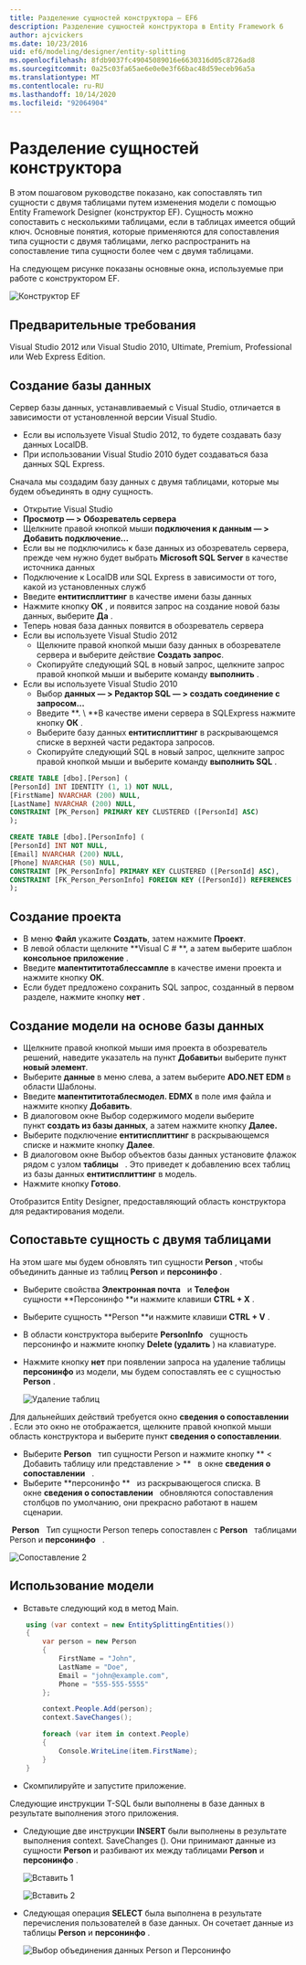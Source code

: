 ```yaml
---
title: Разделение сущностей конструктора — EF6
description: Разделение сущностей конструктора в Entity Framework 6
author: ajcvickers
ms.date: 10/23/2016
uid: ef6/modeling/designer/entity-splitting
ms.openlocfilehash: 8fdb9037fc49045089016e6630316d05c8726ad8
ms.sourcegitcommit: 0a25c03fa65ae6e0e0e3f66bac48d59eceb96a5a
ms.translationtype: MT
ms.contentlocale: ru-RU
ms.lasthandoff: 10/14/2020
ms.locfileid: "92064904"
---
```

# <a name="designer-entity-splitting"></a>Разделение сущностей конструктора
В этом пошаговом руководстве показано, как сопоставлять тип сущности с двумя таблицами путем изменения модели с помощью Entity Framework Designer (конструктор EF). Сущность можно сопоставить с несколькими таблицами, если в таблицах имеется общий ключ. Основные понятия, которые применяются для сопоставления типа сущности с двумя таблицами, легко распространить на сопоставление типа сущности более чем с двумя таблицами.

На следующем рисунке показаны основные окна, используемые при работе с конструктором EF.

![Конструктор EF](~/ef6/media/efdesigner.png)

## <a name="prerequisites"></a>Предварительные требования

Visual Studio 2012 или Visual Studio 2010, Ultimate, Premium, Professional или Web Express Edition.

## <a name="create-the-database"></a>Создание базы данных

Сервер базы данных, устанавливаемый с Visual Studio, отличается в зависимости от установленной версии Visual Studio.

-   Если вы используете Visual Studio 2012, то будете создавать базу данных LocalDB.
-   При использовании Visual Studio 2010 будет создаваться база данных SQL Express.

Сначала мы создадим базу данных с двумя таблицами, которые мы будем объединять в одну сущность.

-   Открытие Visual Studio
-   **Просмотр — &gt; Обозреватель сервера**
-   Щелкните правой кнопкой мыши **подключения к данным — &gt; Добавить подключение...**
-   Если вы не подключились к базе данных из обозреватель сервера, прежде чем нужно будет выбрать **Microsoft SQL Server** в качестве источника данных
-   Подключение к LocalDB или SQL Express в зависимости от того, какой из установленных служб
-   Введите **ентитисплиттинг** в качестве имени базы данных
-   Нажмите кнопку **ОК** , и появится запрос на создание новой базы данных, выберите **Да** .
-   Теперь новая база данных появится в обозреватель сервера
-   Если вы используете Visual Studio 2012
    -   Щелкните правой кнопкой мыши базу данных в обозревателе сервера и выберите действие **Создать запрос**.
    -   Скопируйте следующий SQL в новый запрос, щелкните запрос правой кнопкой мыши и выберите команду **выполнить** .
-   Если вы используете Visual Studio 2010
    -   Выбор **данных — &gt; Редактор SQL — &gt; создать соединение с запросом...**
    -   Введите **. \\ **В качестве имени сервера в SQLExpress нажмите кнопку **ОК** .
    -   Выберите базу данных **ентитисплиттинг** в раскрывающемся списке в верхней части редактора запросов.
    -   Скопируйте следующий SQL в новый запрос, щелкните запрос правой кнопкой мыши и выберите команду **выполнить SQL** .

``` SQL
CREATE TABLE [dbo].[Person] (
[PersonId] INT IDENTITY (1, 1) NOT NULL,
[FirstName] NVARCHAR (200) NULL,
[LastName] NVARCHAR (200) NULL,
CONSTRAINT [PK_Person] PRIMARY KEY CLUSTERED ([PersonId] ASC)
);

CREATE TABLE [dbo].[PersonInfo] (
[PersonId] INT NOT NULL,
[Email] NVARCHAR (200) NULL,
[Phone] NVARCHAR (50) NULL,
CONSTRAINT [PK_PersonInfo] PRIMARY KEY CLUSTERED ([PersonId] ASC),
CONSTRAINT [FK_Person_PersonInfo] FOREIGN KEY ([PersonId]) REFERENCES [dbo].[Person] ([PersonId]) ON DELETE CASCADE
);
```

## <a name="create-the-project"></a>Создание проекта

-   В меню **Файл** укажите **Создать**, затем нажмите **Проект**.
-   В левой области щелкните **Visual C \# **, а затем выберите шаблон **консольное приложение** .
-   Введите **мапентититотаблессампле** в качестве имени проекта и нажмите кнопку **ОК**.
-   Если будет предложено сохранить SQL запрос, созданный в первом разделе, нажмите кнопку **нет** .

## <a name="create-a-model-based-on-the-database"></a>Создание модели на основе базы данных

-   Щелкните правой кнопкой мыши имя проекта в обозреватель решений, наведите указатель на пункт **Добавить**и выберите пункт **новый элемент**.
-   Выберите **данные** в меню слева, а затем выберите **ADO.NET EDM** в области Шаблоны.
-   Введите **мапентититотаблесмодел. EDMX** в поле имя файла и нажмите кнопку **Добавить**.
-   В диалоговом окне Выбор содержимого модели выберите пункт **создать из базы данных**, а затем нажмите кнопку **Далее.**
-   Выберите подключение **ентитисплиттинг** в раскрывающемся списке и нажмите кнопку **Далее**.
-   В диалоговом окне Выбор объектов базы данных установите флажок рядом с узлом **таблицы**   .
    Это приведет к добавлению всех таблиц из базы данных **ентитисплиттинг** в модель.
-   Нажмите кнопку **Готово**.

Отобразится Entity Designer, предоставляющий область конструктора для редактирования модели.

## <a name="map-an-entity-to-two-tables"></a>Сопоставьте сущность с двумя таблицами

На этом шаге мы будем обновлять тип сущности **Person** , чтобы объединить данные из таблиц **Person** и **персонинфо** .

-   Выберите свойства **Электронная почта**   и **Телефон** сущности **Персонинфо **и нажмите клавиши **CTRL + X** .
-   Выберите сущность **Person **и нажмите клавиши **CTRL + V** .
-   В области конструктора выберите **PersonInfo**   сущность персонинфо и нажмите кнопку **Delete (удалить** ) на клавиатуре.
-   Нажмите кнопку **нет** при появлении запроса на удаление таблицы **персонинфо** из модели, мы будем сопоставлять ее с сущностью **Person** .

    ![Удаление таблиц](~/ef6/media/deletetables.png)

Для дальнейших действий требуется окно **сведения о сопоставлении**   . Если это окно не отображается, щелкните правой кнопкой мыши область конструктора и выберите пункт **сведения о сопоставлении**.

-   Выберите **Person**   тип сущности Person и нажмите кнопку ** &lt; Добавить таблицу или представление &gt; **   в окне **сведения о сопоставлении**   .
-   Выберите **персонинфо **   из раскрывающегося списка.
    В окне **сведения о сопоставлении**   обновляются сопоставления столбцов по умолчанию, они прекрасно работают в нашем сценарии.

 **Person**   Тип сущности Person теперь сопоставлен с **Person**   таблицами Person и **персонинфо**   .

![Сопоставление 2](~/ef6/media/mapping2.png)

## <a name="use-the-model"></a>Использование модели

-   Вставьте следующий код в метод Main.

``` csharp
    using (var context = new EntitySplittingEntities())
    {
        var person = new Person
        {
            FirstName = "John",
            LastName = "Doe",
            Email = "john@example.com",
            Phone = "555-555-5555"
        };

        context.People.Add(person);
        context.SaveChanges();

        foreach (var item in context.People)
        {
            Console.WriteLine(item.FirstName);
        }
    }
```

-   Скомпилируйте и запустите приложение.

Следующие инструкции T-SQL были выполнены в базе данных в результате выполнения этого приложения. 

-   Следующие две инструкции **INSERT** были выполнены в результате выполнения context. SaveChanges (). Они принимают данные из сущности **Person** и разбивают их между таблицами **Person** и **персонинфо** .

    ![Вставить 1](~/ef6/media/insert1.png)

    ![Вставить 2](~/ef6/media/insert2.png)
-   Следующая операция **SELECT** была выполнена в результате перечисления пользователей в базе данных. Он сочетает данные из таблицы **Person** и **персонинфо** .

    ![Выбор объединения данных Person и Персонинфо](~/ef6/media/select.png)
